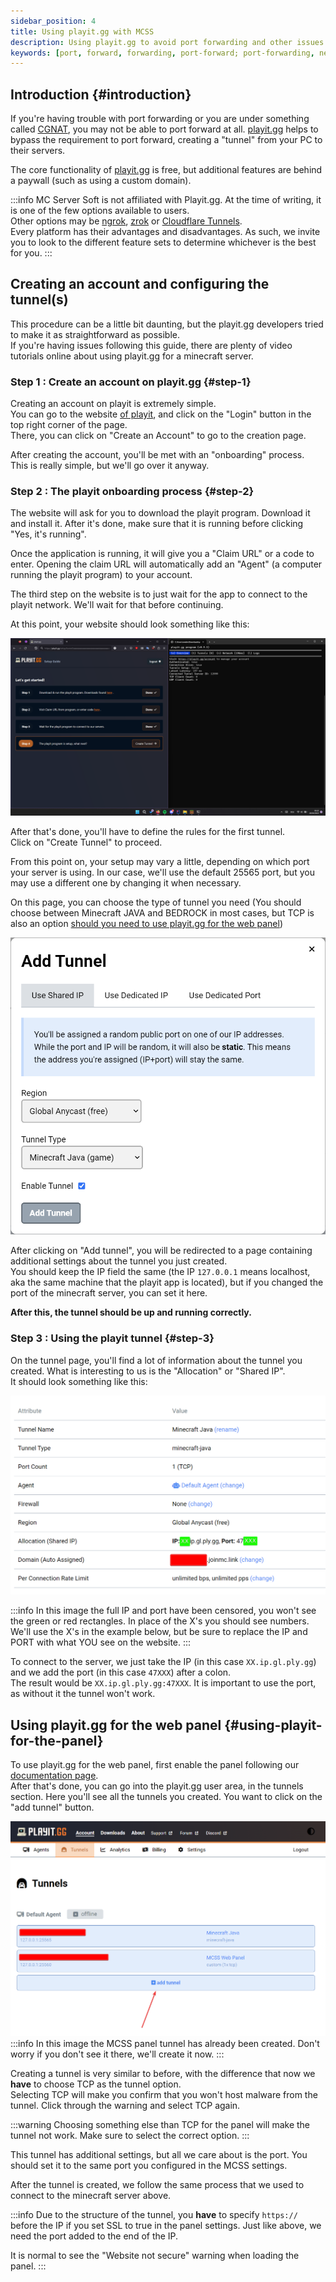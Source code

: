 ```yaml
---
sidebar_position: 4
title: Using playit.gg with MCSS
description: Using playit.gg to avoid port forwarding and other issues
keywords: [port, forward, forwarding, port-forward; port-forwarding, network, friends, join, internet, playit.gg, playit, ngrok, tunnel]
---
```


## Introduction {#introduction}

If you're having trouble with port forwarding or you are under something called [CGNAT](https://en.wikipedia.org/wiki/Carrier-grade_NAT), you may not be able to port forward at all.
[playit.gg](https://playit.gg/) helps to bypass the requirement to port forward, creating a "tunnel" from your PC to their servers.  

The core functionality of [playit.gg](https://playit.gg/) is free, but additional features are behind a paywall (such as using a custom domain).

:::info
MC Server Soft is not affiliated with Playit.gg. At the time of writing, it is one of the few options available to users.  
Other options may be [ngrok](https://ngrok.io), [zrok](https://zrok.io) or [Cloudflare Tunnels](https://cloudflare.com/).  
Every platform has their advantages and disadvantages. As such, we invite you to look to the different feature sets to determine whichever is the best for you.
:::

## Creating an account and configuring the tunnel(s)

This procedure can be a little bit daunting, but the playit.gg developers tried to make it as straightforward as possible.  
If you're having issues following this guide, there are plenty of video tutorials online about using playit.gg for a minecraft server.

### Step 1 : Create an account on playit.gg {#step-1}

Creating an account on playit is extremely simple.  
You can go to the website [of playit](https://playit.gg), and click on the "Login" button in the top right corner of the page.  
There, you can click on "Create an Account" to go to the creation page.

After creating the account, you'll be met with an "onboarding" process.  
This is really simple, but we'll go over it anyway.

### Step 2 : The playit onboarding process {#step-2}

The website will ask for you to download the playit program. Download it and install it. After it's done, make sure that it is running before clicking "Yes, it's running".  

Once the application is running, it will give you a "Claim URL" or a code to enter. Opening the claim URL will automatically add an "Agent" (a computer running the playit program) to your account.  

The third step on the website is to just wait for the app to connect to the playit network. We'll wait for that before continuing.  

At this point, your website should look something like this:  

![Full screen screenshot with the playit.gg onboarding process](/img/docs/playitgg/playitonboarding.png)

After that's done, you'll have to define the rules for the first tunnel.  
Click on "Create Tunnel" to proceed.  

From this point on, your setup may vary a little, depending on which port your server is using. In our case, we'll use the default 25565 port, but you may use a different one by changing it when necessary.  

On this page, you can choose the type of tunnel you need (You should choose between Minecraft JAVA and BEDROCK in most cases, but TCP is also an option [should you need to use playit.gg for the web panel](#using-playit-for-the-panel))

![Image of the playit tunnel configuration, in the "shared IP" tab, using the free region option and Minecraft JAVA option. Tunnel is enabled.](/img/docs/playitgg/playittunnelconf.png)

After clicking on "Add tunnel", you will be redirected to a page containing additional settings about the tunnel you just created.  
You should keep the IP field the same (the IP `127.0.0.1` means localhost, aka the same machine that the playit app is located), but if you changed the port of the minecraft server, you can set it here.  

**After this, the tunnel should be up and running correctly.**  

### Step 3 : Using the playit tunnel {#step-3}

On the tunnel page, you'll find a lot of information about the tunnel you created. What is interesting to us is the "Allocation" or "Shared IP".  
It should look something like this:  

![Image containing the playit tunnel information](/img/docs/playitgg/playittunnelinfo.png)

:::info
In this image the full IP and port have been censored, you won't see the green or red rectangles. In place of the X's you should see numbers.  
We'll use the X's in the example below, but be sure to replace the IP and PORT with what YOU see on the website.
:::

To connect to the server, we just take the IP (in this case `XX.ip.gl.ply.gg`) and we add the port (in this case `47XXX`) after a colon.  
The result would be `XX.ip.gl.ply.gg:47XXX`. It is important to use the port, as without it the tunnel won't work.

## Using playit.gg for the web panel {#using-playit-for-the-panel}

To use playit.gg for the web panel, first enable the panel following our [documentation page](/webpanel/getting-started).  
After that's done, you can go into the playit.gg user area, in the tunnels section. Here you'll see all the tunnels you created. You want to click on the "add tunnel" button.

![Image of the tunnel list, containing a total of two tunnels. An arrow points to the "add tunnel" button.](/img/docs/playitgg/playittunneladdtunnel.png)
:::info
In this image the MCSS panel tunnel has already been created. Don't worry if you don't see it there, we'll create it now.
:::

Creating a tunnel is very similar to before, with the difference that now we **have** to choose TCP as the tunnel option.  
Selecting TCP will make you confirm that you won't host malware from the tunnel. Click through the warning and select TCP again.

:::warning
Choosing something else than TCP for the panel will make the tunnel not work. Make sure to select the correct option.
:::

This tunnel has additional settings, but all we care about is the port. You should set it to the same port you configured in the MCSS settings.

After the tunnel is created, we follow the same process that we used to connect to the minecraft server above.

:::info
Due to the structure of the tunnel, you **have** to specify `https://` before the IP if you set SSL to true in the panel settings. Just like above, we need the port added to the end of the IP.

It is normal to see the "Website not secure" warning when loading the panel.
:::
